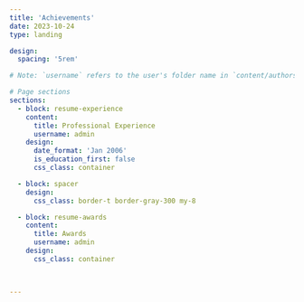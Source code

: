 ```yaml
---
title: 'Achievements'
date: 2023-10-24
type: landing

design:
  spacing: '5rem'

# Note: `username` refers to the user's folder name in `content/authors/`

# Page sections
sections:
  - block: resume-experience
    content:
      title: Professional Experience
      username: admin
    design:
      date_format: 'Jan 2006'
      is_education_first: false
      css_class: container

  - block: spacer
    design:
      css_class: border-t border-gray-300 my-8

  - block: resume-awards
    content:
      title: Awards
      username: admin
    design:
      css_class: container


      
---
```


